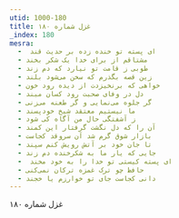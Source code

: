 ```yaml
---
utid: 1000-180
title: غزل شماره ۱۸۰
_index: 180
mesra:
  - ‌ ای پسته تو خنده زده بر حدیث قند
  - مشتاقم از برای خدا یک شکر بخند
  - طوبی ز قامت تو نیارد که دم زند
  - زین قصه بگذرم که سخن می‌شود بلند
  - خواهی که برنخیزدت از دیده رود خون
  - دل در وفای صحبت رود کسان مبند
  - گر جلوه می‌نمایی و گر طعنه می‌زنی
  - ما نیستیم معتقد شیخ خودپسند
  - ز آشفتگی حال من آگاه کی شود
  - آن را که دل نگشت گرفتار این کمند
  - بازار شوق گرم شد آن سروقد کجاست
  - تا جان خود بر آتش رویش کنم سپند
  - جایی که یار ما به شکرخنده دم زند
  - ‌ ای پسته کیستی تو خدا را به خود مخند
  - حافظ چو ترک غمزه ترکان نمی‌کنی
  - دانی کجاست جای تو خوارزم یا خجند
---
```

غزل شماره ۱۸۰
